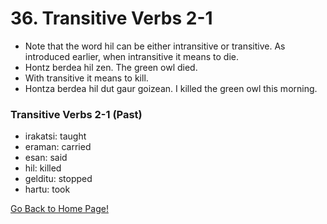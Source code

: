 # 36. Transitive Verbs 2-1
* Note that the word hil can be either intransitive or transitive. As introduced earlier, when intransitive it means to die.
* Hontz berdea hil zen. The  green owl died.
* With transitive it means to kill.
* Hontza berdea hil dut gaur goizean. I killed the green owl this morning.

### Transitive Verbs 2-1 (Past)
* irakatsi: taught
* eraman: carried
* esan: said
* hil: killed
* gelditu: stopped
* hartu: took

[ Go Back to Home Page!](..)
